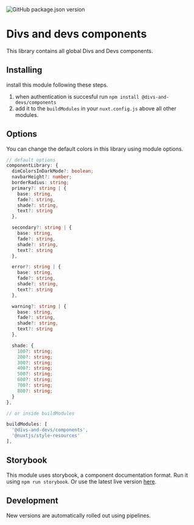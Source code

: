![GitHub package.json version](https://img.shields.io/github/package-json/v/divs-and-devs/components?color=%2318a5e2&label=%40divs-and-devs%2Fcomponents&style=flat-square)

# Divs and devs components

This library contains all global Divs and Devs components.

## Installing

install this module following these steps.
1. when authentication is succesful run `npm install @divs-and-devs/components`
2. add it to the `buildModules` in your `nuxt.config.js` above all other modules.

## Options

You can change the default colors in this library using module options.

```ts
// default options
componentLibrary: {
  dimColorsInDarkMode?: boolean;
  navbarHeight?: number;
  borderRadius: string;
  primary?: string | {
    base: string,
    fade?: string,
    shade?: string,
    text?: string
  },

  secondary?: string | {
    base: string,
    fade?: string,
    shade?: string,
    text?: string
  },

  error?: string | {
    base: string,
    fade?: string,
    shade?: string,
    text?: string
  },

  warning?: string | {
    base: string,
    fade?: string,
    shade?: string,
    text?: string
  },

  shade: {
    100?: string;
    200?: string;
    300?: string;
    400?: string;
    500?: string;
    600?: string;
    700?: string;
    800?: string;
  }
},

// or inside buildModules

buildModules: [
  '@divs-and-devs/components',
  '@nuxtjs/style-resources'
],
```

## Storybook

This module uses storybook, a component documentation format. Run it using `npm run storybook`. Or use the latest live version [here](https://components.divsanddevs.nl).

## Development

New versions are automatically rolled out using pipelines.
